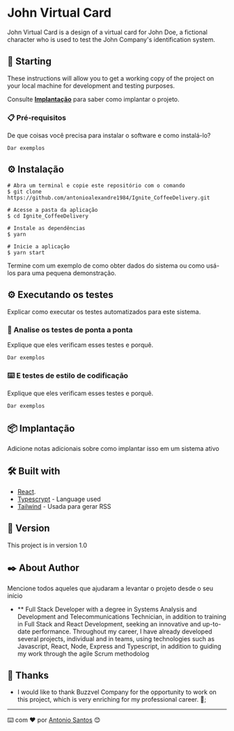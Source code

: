 # John Virtual Card

John Virtual Card is a design of a virtual card for John Doe, a fictional character who is used to test the John Company's identification system.

## 🚀 Starting

These instructions will allow you to get a working copy of the project on your local machine for development and testing purposes.

Consulte **[Implantação](#-implanta%C3%A7%C3%A3o)** para saber como implantar o projeto.

### 📋 Pré-requisitos

De que coisas você precisa para instalar o software e como instalá-lo?

```
Dar exemplos
```

## ⚙️ Instalação
```
# Abra um terminal e copie este repositório com o comando
$ git clone https://github.com/antonioalexandre1984/Ignite_CoffeeDelivery.git
```

```
# Acesse a pasta da aplicação
$ cd Ignite_CoffeeDelivery

# Instale as dependências
$ yarn

# Inicie a aplicação
$ yarn start

```

Termine com um exemplo de como obter dados do sistema ou como usá-los para uma pequena demonstração.

## ⚙️ Executando os testes

Explicar como executar os testes automatizados para este sistema.

### 🔩 Analise os testes de ponta a ponta

Explique que eles verificam esses testes e porquê.

```
Dar exemplos
```

### ⌨️ E testes de estilo de codificação

Explique que eles verificam esses testes e porquê.

```
Dar exemplos
```

## 📦 Implantação

Adicione notas adicionais sobre como implantar isso em um sistema ativo

## 🛠️ Built with

* [React](https://pt-br.reactjs.org/E).
* [Typescrypt](https://www.typescriptlang.org/) - Language used
* [Tailwind](https://tailwindcss.com/) - Usada para gerar RSS

## 📌 Version

This project is in version 1.0

## ✒️ About Author

Mencione todos aqueles que ajudaram a levantar o projeto desde o seu início

* ** Full Stack Developer with a degree in Systems Analysis and Development and
Telecommunications Technician, in addition to training in Full Stack and React
Development, seeking an innovative and up-to-date performance. Throughout my
career, I have already developed several projects, individual and in teams, using
technologies such as Javascript, React, Node, Express and Typescript, in addition
to guiding my work through the agile Scrum methodolog

## 🎁 Thanks

* I would like to thank Buzzvel Company for the opportunity to work on this project, which is very enriching for my professional career. 📢;


---
⌨️ com ❤️ por [Antonio Santos](https://gist.github.com/lohhans) 😊
